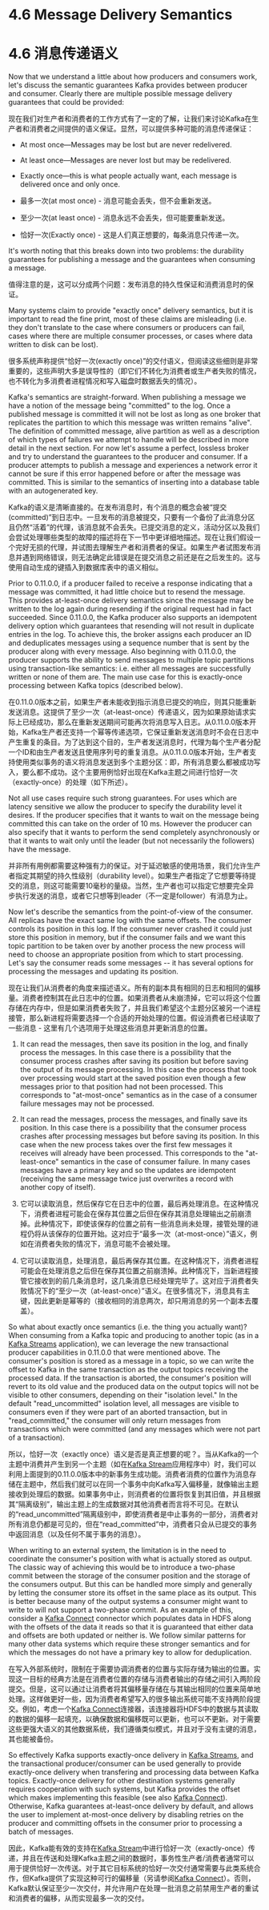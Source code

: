 # 4.6 Message Delivery Semantics

# 4.6 消息传递语义

Now that we understand a little about how producers and consumers work, let's discuss the semantic guarantees Kafka provides between producer and consumer. Clearly there are multiple possible message delivery guarantees that could be provided:

现在我们对生产者和消费者的工作方式有了一定的了解，让我们来讨论Kafka在生产者和消费者之间提供的语义保证。显然，可以提供多种可能的消息传递保证：

* At most once—Messages may be lost but are never redelivered.
* At least once—Messages are never lost but may be redelivered.
* Exactly once—this is what people actually want, each message is delivered once and only once.


* 最多一次(at most once) - 消息可能会丢失，但不会重新发送。
* 至少一次(at least once) - 消息永远不会丢失，但可能要重新发送。
* 恰好一次(Exactly once) - 这是人们真正想要的，每条消息只传递一次。

It's worth noting that this breaks down into two problems: the durability guarantees for publishing a message and the guarantees when consuming a message.

值得注意的是，这可以分成两个问题：发布消息的持久性保证和消费消息时的保证。

Many systems claim to provide "exactly once" delivery semantics, but it is important to read the fine print, most of these claims are misleading (i.e. they don't translate to the case where consumers or producers can fail, cases where there are multiple consumer processes, or cases where data written to disk can be lost).

很多系统声称提供“恰好一次(exactly once)”的交付语义，但阅读这些细则是非常重要的，这些声明大多是误导性的（即它们不转化为消费者或生产者失败的情况，也不转化为多消费者进程情况和写入磁盘时数据丢失的情况）。

Kafka's semantics are straight-forward. When publishing a message we have a notion of the message being "committed" to the log. Once a published message is committed it will not be lost as long as one broker that replicates the partition to which this message was written remains "alive". The definition of committed message, alive partition as well as a description of which types of failures we attempt to handle will be described in more detail in the next section. For now let's assume a perfect, lossless broker and try to understand the guarantees to the producer and consumer. If a producer attempts to publish a message and experiences a network error it cannot be sure if this error happened before or after the message was committed. This is similar to the semantics of inserting into a database table with an autogenerated key.

Kafka的语义是清晰直接的。在发布消息时，有个消息的概念会被“提交(committed)”到日志中。一旦发布的消息被提交，只要有一个备份了此消息分区且仍然“活着”的代理，该消息就不会丢失。已提交消息的定义，活动分区以及我们会尝试处理哪些类型的故障的描述将在下一节中更详细地描述。现在让我们假设一个完好无损的代理，并试图去理解生产者和消费者的保证。如果生产者试图发布消息并遇到网络错误，则无法确定此错误是在提交消息之前还是在之后发生的。这与使用自动生成的键插入到数据库表中的语义相似。

Prior to 0.11.0.0, if a producer failed to receive a response indicating that a message was committed, it had little choice but to resend the message. This provides at-least-once delivery semantics since the message may be written to the log again during resending if the original request had in fact succeeded. Since 0.11.0.0, the Kafka producer also supports an idempotent delivery option which guarantees that resending will not result in duplicate entries in the log. To achieve this, the broker assigns each producer an ID and deduplicates messages using a sequence number that is sent by the producer along with every message. Also beginning with 0.11.0.0, the producer supports the ability to send messages to multiple topic partitions using transaction-like semantics: i.e. either all messages are successfully written or none of them are. The main use case for this is exactly-once processing between Kafka topics (described below).

在0.11.0.0版本之前，如果生产者未能收到指示消息已提交的响应，则其只能重新发送消息。这提供了至少一次（at-least-once）传递语义，因为如果原始请求实际上已经成功，那么在重新发送期间可能再次将消息写入日志。从0.11.0.0版本开始，Kafka生产者还支持一个幂等传递选项，它保证重新发送消息时不会在日志中产生重复的条目。为了达到这个目的，生产者发送消息时，代理为每个生产者分配一个ID和由生产者发送且使用序列号的重复消息。从0.11.0.0版本开始，生产者支持使用类似事务的语义将消息发送到多个主题分区：即，所有消息要么都被成功写入，要么都不成功。这个主要用例恰好出现在Kafka主题之间进行恰好一次（exactly-once）的处理（如下所述）。

Not all use cases require such strong guarantees. For uses which are latency sensitive we allow the producer to specify the durability level it desires. If the producer specifies that it wants to wait on the message being committed this can take on the order of 10 ms. However the producer can also specify that it wants to perform the send completely asynchronously or that it wants to wait only until the leader (but not necessarily the followers) have the message.

并非所有用例都需要这种强有力的保证。对于延迟敏感的使用场景，我们允许生产者指定其期望的持久性级别（durability level）。如果生产者指定了它想要等待提交的消息，则这可能需要10毫秒的量级。当然，生产者也可以指定它想要完全异步执行发送的消息，或者它只想等到leader（不一定是follower）有消息为止。

Now let's describe the semantics from the point-of-view of the consumer. All replicas have the exact same log with the same offsets. The consumer controls its position in this log. If the consumer never crashed it could just store this position in memory, but if the consumer fails and we want this topic partition to be taken over by another process the new process will need to choose an appropriate position from which to start processing. Let's say the consumer reads some messages -- it has several options for processing the messages and updating its position.

现在让我们从消费者的角度来描述语义。所有的副本具有相同的日志和相同的偏移量。消费者控制其在此日志中的位置。如果消费者从未崩溃掉，它可以将这个位置存储在内存中，但是如果消费者失败了，并且我们希望这个主题分区被另一个进程接管，那么新进程将需要选择一个合适的开始处理的位置。假设消费者已经读取了一些消息 - 这里有几个选项用于处理这些消息并更新消息的位置。

1. It can read the messages, then save its position in the log, and finally process the messages. In this case there is a possibility that the consumer process crashes after saving its position but before saving the output of its message processing. In this case the process that took over processing would start at the saved position even though a few messages prior to that position had not been processed. This corresponds to "at-most-once" semantics as in the case of a consumer failure messages may not be processed.

2. It can read the messages, process the messages, and finally save its position. In this case there is a possibility that the consumer process crashes after processing messages but before saving its position. In this case when the new process takes over the first few messages it receives will already have been processed. This corresponds to the "at-least-once" semantics in the case of consumer failure. In many cases messages have a primary key and so the updates are idempotent (receiving the same message twice just overwrites a record with another copy of itself).


1. 它可以读取消息，然后保存它在日志中的位置，最后再处理消息。在这种情况下，消费者进程可能会在保存其位置之后但在保存其消息处理输出之前崩溃掉。此种情况下，即使该保存的位置之前有一些消息尚未处理，接管处理的进程仍将从该保存的位置开始。这对应于“最多一次（at-most-once）”语义，例如在消费者失败的情况下，消息可能不会被处理。

2. 它可以读取消息，处理消息，最后再保存其位置。在这种情况下，消费者进程可能会在处理消息之后但在保存其位置之前崩溃掉。此种情况下，当新进程接管它接收到的前几条消息时，这几条消息已经处理完毕了。这对应于消费者失败情况下的“至少一次（at-least-once）”语义。在很多情况下，消息具有主键，因此更新是幂等的（接收相同的消息两次，却只用消息的另一个副本去覆盖）。

So what about exactly once semantics (i.e. the thing you actually want)? When consuming from a Kafka topic and producing to another topic (as in a [Kafka Streams](https://kafka.apache.org/documentation/streams/) application), we can leverage the new transactional producer capabilities in 0.11.0.0 that were mentioned above. The consumer's position is stored as a message in a topic, so we can write the offset to Kafka in the same transaction as the output topics receiving the processed data. If the transaction is aborted, the consumer's position will revert to its old value and the produced data on the output topics will not be visible to other consumers, depending on their "isolation level." In the default "read_uncommitted" isolation level, all messages are visible to consumers even if they were part of an aborted transaction, but in "read_committed," the consumer will only return messages from transactions which were committed (and any messages which were not part of a transaction).

所以，恰好一次（exactly once）语义是否是真正想要的呢？。当从Kafka的一个主题中消费并产生到另一个主题（如在[Kafka Stream](../kafka_streams/introduction.md)应用程序中）时，我们可以利用上面提到的0.11.0.0版本中的新事务生成功能。消费者消费的位置作为消息存储在主题中，然后我们就可以在同一个事务中向Kafka写入偏移量，就像输出主题接收到处理后的数据。如果事务中止，则消费者的位置将恢复到其旧值，并且根据其“隔离级别”，输出主题上的生成数据对其他消费者而言将不可见。在默认的“read_uncommitted”隔离级别中，即使消费者是中止事务的一部分，消费者对所有消息仍都是可见的，但在“read_committed”中，消费者只会从已提交的事务中返回消息（以及任何不属于事务的消息）。

When writing to an external system, the limitation is in the need to coordinate the consumer's position with what is actually stored as output. The classic way of achieving this would be to introduce a two-phase commit between the storage of the consumer position and the storage of the consumers output. But this can be handled more simply and generally by letting the consumer store its offset in the same place as its output. This is better because many of the output systems a consumer might want to write to will not support a two-phase commit. As an example of this, consider a [Kafka Connect](https://kafka.apache.org/documentation/#connect) connector which populates data in HDFS along with the offsets of the data it reads so that it is guaranteed that either data and offsets are both updated or neither is. We follow similar patterns for many other data systems which require these stronger semantics and for which the messages do not have a primary key to allow for deduplication.

在写入外部系统时，限制在于需要协调消费者的位置与实际存储为输出的位置。实现这一目标的经典方法是在消费者位置的存储与消费者输出的存储之间引入两阶段提交。但是，这可以通过让消费者将其偏移量存储在与其输出相同的位置来简单地处理。这样做更好一些，因为消费者希望写入的很多输出系统可能不支持两阶段提交。例如，考虑一个[Kafka Connect](../kafka_connect.md)连接器，该连接器将HDFS中的数据与其读取的数据的偏移一起填充，以确保数据和偏移既可以更新，也可以不更新。对于需要这些更强大语义的其他数据系统，我们遵循类似模式，并且对于没有主键的消息，其也能被备份。

So effectively Kafka supports exactly-once delivery in [Kafka Streams](https://kafka.apache.org/documentation/streams/), and the transactional producer/consumer can be used generally to provide exactly-once delivery when transfering and processing data between Kafka topics. Exactly-once delivery for other destination systems generally requires cooperation with such systems, but Kafka provides the offset which makes implementing this feasible (see also [Kafka Connect](https://kafka.apache.org/documentation/#connect)). Otherwise, Kafka guarantees at-least-once delivery by default, and allows the user to implement at-most-once delivery by disabling retries on the producer and committing offsets in the consumer prior to processing a batch of messages.

因此，Kafka能有效的支持在[Kafka Stream](../kafka_streams/introduction.md)中进行恰好一次（exactly-once）传递，并且在传送和处理Kafka主题之间的数据时，事务性生产者/消费者通常可以用于提供恰好一次传送。对于其它目标系统的恰好一次交付通常需要与此类系统合作，但Kafka提供了实现这种可行的偏移量（另请参阅[Kafka Connect](../kafak_connect.md)）。否则，Kafka默认保证至少一次交付，并允许用户在处理一批消息之前禁用生产者的重试和消费者的偏移，从而实现最多一次的交付。